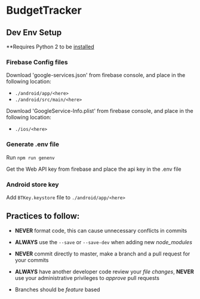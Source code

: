 # BudgetTracker

## Dev Env Setup
**Requires Python 2 to be [installed](https://www.python.org/downloads/release/python-2715/)
### Firebase Config files

Download 'google-services.json' from firebase console, and place in the following location:

- `./android/app/<here>`
- `./android/src/main/<here>`

Download 'GoogleService-Info.plist' from firebase console, and place in the following location:
- `./ios/<here>`

### Generate .env file

Run `npm run genenv`

Get the Web API key from firebase and place the api key in the .env file

### Android store key
Add `BTKey.keystore` file to `./android/app/<here>`

## Practices to follow:

-   **NEVER** format code, this can cause unnecessary conflicts in commits

-   **ALWAYS** use the `--save` or `--save-dev` when adding new _node_modules_

-   **NEVER** commit directly to master, make a branch and a pull request for your commits

-   **ALWAYS** have another developer code review your _file changes_, **NEVER** use your administrative privileges to _approve_ pull requests

-   Branches should be _feature_ based

